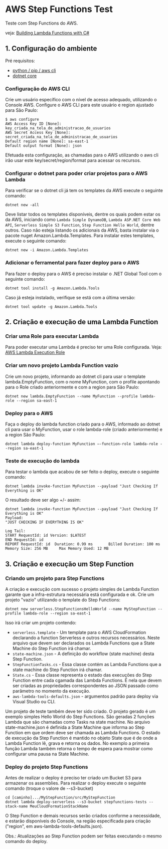 # AWS Step Functions Test

Teste com Step Functions do AWS.

veja: [Building Lambda Functions with C#](https://docs.aws.amazon.com/lambda/latest/dg/dotnet-programming-model.html)

## 1. Configuração do ambiente

Pré requisitos:
- [python / pip / aws cli](https://docs.aws.amazon.com/cli/latest/userguide/cli-chap-install.html)
- [dotnet core](https://dotnet.microsoft.com/download)

### Configuração do AWS CLI

Crie um usuário específico com o nível de acesso adequado, utilizando o Console AWS. Configure o AWS CLI para este usuário e region ajustado para São Paulo:

```code
$ aws configure
AWS Access Key ID [None]: key_criada_na_tela_de_administracao_de_usuarios
AWS Secret Access Key [None]: secret_criada_na_tela_de_administracao_de_usuarios
Default region name [None]: sa-east-1
Default output format [None]: json
```

Efetuada esta configuração, as chamadas para o AWS utilizando o aws cli irão usar este key/secret/region/format para acessar os recursos.

### Configurar o dotnet para poder criar projetos para o AWS Lambda

Para verificar se o dotnet cli já tem os templates da AWS execute o seguinte comando:

```console
dotnet new -all
```

Deve listar todos os templates disponíveis, dentre os quais podem estar os da AWS, iniciando como ```Lambda Simple DynamoDB```, ```Lambda ASP.NET Core Web API```, ```Serverless Simple S3 Function```, ```Step Function Hello World```, dentre outros. Caso não esteja listando os adicionais da AWS, basta instalar via o pacote nuget Amazon.Lambda.Templates. Para instalar estes templates, execute o seguinte comando:

```console
dotnet new -i Amazon.Lambda.Templates
```

### Adicionar o ferramental para fazer deploy para o AWS

Para fazer o deploy para o AWS é preciso instalar o .NET Global Tool com o seguinte comando:

```console
dotnet tool install -g Amazon.Lambda.Tools
```

Caso já esteja instalado, verifique se está com a última versão:

```console
dotnet tool update -g Amazon.Lambda.Tools
```


## 2. Criação e execução de uma Lambda Function

### Criar uma Role para executar Lambda

Para poder executar uma Lambda é preciso ter uma Role configurada.
Veja: [AWS Lambda Execution Role](https://docs.aws.amazon.com/lambda/latest/dg/lambda-intro-execution-role.html_)

### Criar um novo projeto Lambda Function vazio

Crie um novo projeto, informando ao dotnet cli para usar o template lambda.EmptyFunction, com o nome MyFunction, com o profile apontando para o Role criado anteriormente e com a region para São Paulo:

```console
dotnet new lambda.EmptyFunction --name MyFunction --profile lambda-role --region sa-east-1
```

### Deploy para o AWS

Faça o deploy do lambda function criado para o AWS, informado ao dotnet cli para usar o MyFunction, usar o role lambda-role (criado anteriormente) e a region São Paulo:

```console
dotnet lambda deploy-function MyFunction –-function-role lambda-role --region sa-east-1
```

### Teste de execução do lambda

Para testar o lambda que acabou de ser feito o deploy, execute o seguinte comando:

```console
dotnet lambda invoke-function MyFunction --payload "Just Checking If Everything is OK"
```

O resultado deve ser algo +/- assim:

```console
dotnet lambda invoke-function MyFunction --payload "Just Checking If Everything is OK"
Payload:
"JUST CHECKING IF EVERYTHING IS OK"

Log Tail:
START RequestId: id Version: $LATEST
END RequestId: id
REPORT RequestId: id  Duration: 0.99 ms       Billed Duration: 100 ms         Memory Size: 256 MB     Max Memory Used: 12 MB
```

## 3. Criação e execução um Step Function

### Criando um projeto para Step Functions

A criação e execução com sucesso o projeto simples de Lambda Function garante que a infra-estrutura necessária está configurada e ok. Crie um projeto "vazio" utilizando o template do Step Functions:

```console
dotnet new serverless.StepFunctionsHelloWorld --name MyStepFunction --profile lambda-role --region sa-east-1
```

Isso irá criar um projeto contendo:

* ```serverless.template``` - Um template para o AWS CloudFormation declarando a function Serverless e outros recursos necessários. Neste arquivo que devem ser declarados os Lambda Functions que a State Machine do Step Function irá chamar.
* ```state-machine.json``` - A definição do workflow (state machine) desta Step Function.
* ```StepFunctionTasks.cs``` - Essa classe contém as Lambda Functions que a state machine do Step Function irá chamar.
* ```State.cs``` - Essa classe representa o estado das execuções do Step Function entre cada cgamada das Lambda Functions. É nela que devem ser criadas as propriedades correspondentes ao JSON passado como parâmetro no momento da execução.
* ```aws-lambda-tools-defaults.json``` - argumentos padrão para deploy via Visual Studio ou CLI.

Um projeto de teste também deve ter sido criado.
O projeto gerado é um exemplo simples Hello World do Step Functions. 
São geradas 2 funções Lambda que são chamadas como Tasks na state machine. 
No arquivo state-machine.json é definida a State Machine que informa ao Step Function em que ordem deve ser chamada as Lambda Functions. O estado de execução da Step Function é mantido no objeto State que é de onde a Lambda Function lê, grava e retorna os dados. No exemplo a primeira função Lambda também retorna o tempo de espera para mostrar como configurar uma pausa na State Machine.

### Deploy do projeto Step Functions

Antes de realizar o deploy é preciso ter criado um Bucket S3 para armazenar os assemblies. Para realizar o deploy execute o seguinte comando (troque o valore de --s3-bucket)

```console
cd [caminho].../MyStepFunction/src/MyStepFunction
dotnet lambda deploy-serverless --s3-bucket stepfunctions-tests --stack-name MeuCloudFormationStackName
```

O Step Function e demais recursos serão criados conforme a necessidade, e estarão disponíveis do Console, na região especificada para criação ("region", em aws-lambda-tools-defaults.json).

Obs.: Atualizações ao Step Function podem ser feitas executando o mesmo comando do deploy.